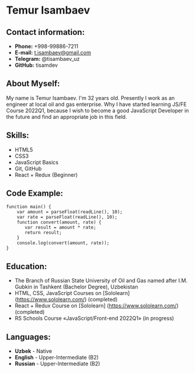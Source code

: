 # Temur Isambaev

## Contact information:

* **Phone:** +998-99886-7211
* **E-mail:** t.isambaev@gmail.com
* **Telegram:** @tisambaev_uz
* **GitHub:** tisamdev

## About Myself: 

My name is Temur Isambaev. I'm 32 years old. Presently I work as an engineer at local oil and gas enterprise. Why I have started learning JS/FE Course 2022Q1, because I wish to become a good JavaScript Developer in the future and find an appropriate job in this field.

## Skills:

* HTML5
* CSS3
* JavaScript Basics
* Git, GitHub
* React + Redux (Beginner)

## Code Example:

```
function main() { 
    var amount = parseFloat(readLine(), 10); 
    var rate = parseFloat(readLine(), 10); 
    function convert(amount, rate) {
       var result = amount * rate;
       return result;
    } 
    console.log(convert(amount, rate)); 
}
``` 

## Education:

* The Branch of Russian State University of Oil and Gas named after I.M. Gubkin in Tashkent (Bachelor Degree), Uzbekistan
* HTML, CSS, JavaScript Courses on [Sololearn] (https://www.sololearn.com/) (completed)
* React + Redux Course on [Sololearn] (https://www.sololearn.com/) (completed)
* RS Schools Course «JavaScript/Front-end 2022Q1» (in progress)

## Languages: 

* **Uzbek** - Native
* **English** - Upper-Intermediate (B2)
* **Russian** - Upper-Intermediate (B2)
